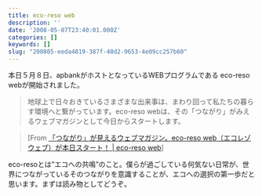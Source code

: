 ```yaml
---
title: eco-reso web
description: ''
date: '2008-05-07T23:40:01.000Z'
categories: []
keywords: []
slug: "200805-eeda4819-387f-40d2-9653-4e09cc257b60"
---
```

本日５月８日、apbankがホストとなっているWEBプログラムである eco-reso webが開始されました。

> 地球上で日々おきているさまざまな出来事は、まわり回って私たちの暮らす環境へと繋がっています。eco-reso webは、その「つながり」がみえるウェブマガジンとして今日からスタートします。

> \[From [「つながり」が見えるウェブマガジン。eco-reso web（エコレゾウェブ）が本日スタート！ | eco-reso web](http://www.eco-reso.jp/2008/05/08/eco-reso-web-start/)\]

eco-resoとは”エコへの共鳴”のこと。僕らが過ごしている何気ない日常が、世界につながっているそのつながりを意識することが、エコへの選択の第一歩だと思います。まずは読み物としてどうぞ。
